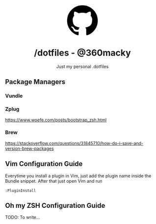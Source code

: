 <p align="center">
  <img
    src=".github/github.png"
    align="center"
    width="100"
    alt=".dotfiles"
    title=".dotfiles"
  />
  <h1 align="center">/dotfiles - @360macky</h1>
</p>

<p align="center">
  Just my personal .dotfiles
</p>

## Package Managers
### Vundle

### Zplug
https://www.woefe.com/posts/bootstrap_zsh.html

### Brew
https://stackoverflow.com/questions/31845710/how-do-i-save-and-version-brew-packages

## Vim Configuration Guide
Everytime you install a plugin in Vim, just add the plugin name inside the Bundle snippet.
After that just open Vim and run
```console
:PluginInstall
```

## Oh my ZSH Configuration Guide
TODO: To write...
